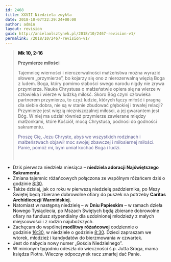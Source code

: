 ```yaml
---
id: 2468
title: XXVII Niedziela zwykła
date: 2018-10-07T22:29:24+00:00
author: admin
layout: revision
guid: http://anielaolsztynek.pl/2018/10/2467-revision-v1/
permalink: /2018/10/2467-revision-v1/
---
```

> <span style="color: #000000;"><b>Mk 10, 2-16</b></span>
> 
> **Przymierze miłości**
> 
> Tajemnicę wierności i nierozerwalności małżeństwa można wyrazić słowem &#8222;przymierze&#8221;, bo kojarzy się ono z nierozerwalną więzią Boga z ludem. Boga, który pomimo słabości swego narodu nigdy nie zrywa przymierza. Nauka Chrystusa o małżeństwie opiera się na wierze w człowieka i wierze w ludzką miłość. Skoro Bóg czyni człowieka partnerem przymierza, to czyż ludzie, których łączy miłość i pragną dla siebie dobra, nie są w stanie zbudować głębokiej i trwałej relacji? Przymierze jest więzią niezniszczalnej miłości, a jej gwarantem jest Bóg. W niej ma udział również przymierze zawierane między małżonkami, które Kościół, mocą Chrystusa, podnosi do godności sakramentu.
> 
> <span style="color: #666699;">Proszę Cię, Jezu Chryste, abyś we wszystkich rodzinach i małżeństwach objawił moc swojej zbawczej i miłosiernej miłości. Panie, pomóż mi, bym umiał kochać Boga i ludzi.</span>
> 
> &nbsp;

  * Dziś pierwsza niedziela miesiąca – **niedziela adoracji Najświętszego Sakramentu**.
  * Zmiana tajemnic różańcowych połączona ze wspólnym różańcem dziś o godzinie <span style="text-decoration: underline;">8:30</span>.
  * Także dzisiaj, jak co roku w pierwszą niedzielę października, po Mszy Świętej będą zbierane dobrowolne ofiary do puszek na potrzeby **Caritas Archidiecezji Warmińskiej.**
  * Natomiast w następną niedzielę – w **Dniu Papieskim** – w ramach dzieła Nowego Tysiąclecia, po Mszach Świętych będą zbierane dobrowolne ofiary na fundusz stypendialny dla uzdolnionej młodzieży z małych miejscowości i z rodzin najuboższych.
  * Zachęcam do wspólnej **modlitwy różańcowej** codziennie o godzinie <span style="text-decoration: underline;">16:30</span>, w niedziele o godzinie <span style="text-decoration: underline;">8:30</span>. Dzieci zapraszam we wtorek, młodzież i kandydatów do bierzmowania w czwartek.
  * Jest do nabycia nowy numer &#8222;Gościa Niedzielnego&#8221;.
  * W minionym tygodniu odeszła do wieczności ś.p. Jutta Sroga, mama księdza Piotra. Wieczny odpoczynek racz zmarłej dać Panie.